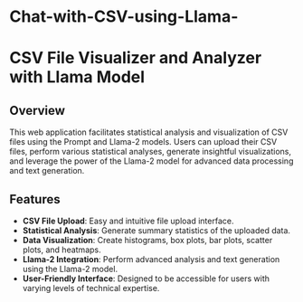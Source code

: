 # Chat-with-CSV-using-Llama-
# CSV File Visualizer and Analyzer with Llama Model

## Overview

This web application facilitates statistical analysis and visualization of CSV files using the Prompt and Llama-2 models. Users can upload their CSV files, perform various statistical analyses, generate insightful visualizations, and leverage the power of the Llama-2 model for advanced data processing and text generation.

## Features

- **CSV File Upload**: Easy and intuitive file upload interface.
- **Statistical Analysis**: Generate summary statistics of the uploaded data.
- **Data Visualization**: Create histograms, box plots, bar plots, scatter plots, and heatmaps.
- **Llama-2 Integration**: Perform advanced analysis and text generation using the Llama-2 model.
- **User-Friendly Interface**: Designed to be accessible for users with varying levels of technical expertise.
